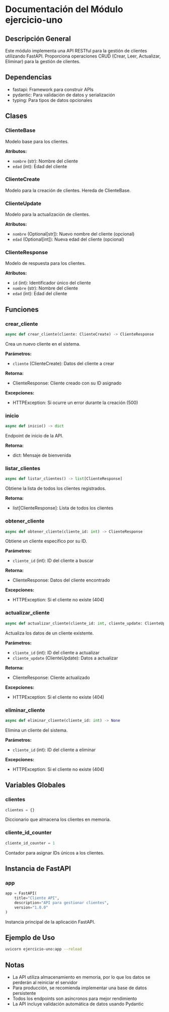 # Documentación del Módulo ejercicio-uno

## Descripción General

Este módulo implementa una API RESTful para la gestión de clientes utilizando FastAPI. Proporciona operaciones CRUD (Crear, Leer, Actualizar, Eliminar) para la gestión de clientes.

## Dependencias

- fastapi: Framework para construir APIs
- pydantic: Para validación de datos y serialización
- typing: Para tipos de datos opcionales

## Clases

### ClienteBase

Modelo base para los clientes.

**Atributos:**

- `nombre` (str): Nombre del cliente
- `edad` (int): Edad del cliente

### ClienteCreate

Modelo para la creación de clientes. Hereda de ClienteBase.

### ClienteUpdate

Modelo para la actualización de clientes.

**Atributos:**

- `nombre` (Optional[str]): Nuevo nombre del cliente (opcional)
- `edad` (Optional[int]): Nueva edad del cliente (opcional)

### ClienteResponse

Modelo de respuesta para los clientes.

**Atributos:**

- `id` (int): Identificador único del cliente
- `nombre` (str): Nombre del cliente
- `edad` (int): Edad del cliente

## Funciones

### crear_cliente

```python
async def crear_cliente(cliente: ClienteCreate) -> ClienteResponse
```

Crea un nuevo cliente en el sistema.

**Parámetros:**

- `cliente` (ClienteCreate): Datos del cliente a crear

**Retorna:**

- ClienteResponse: Cliente creado con su ID asignado

**Excepciones:**

- HTTPException: Si ocurre un error durante la creación (500)

### inicio

```python
async def inicio() -> dict
```

Endpoint de inicio de la API.

**Retorna:**

- dict: Mensaje de bienvenida

### listar_clientes

```python
async def listar_clientes() -> list[ClienteResponse]
```

Obtiene la lista de todos los clientes registrados.

**Retorna:**

- list[ClienteResponse]: Lista de todos los clientes

### obtener_cliente

```python
async def obtener_cliente(cliente_id: int) -> ClienteResponse
```

Obtiene un cliente específico por su ID.

**Parámetros:**

- `cliente_id` (int): ID del cliente a buscar

**Retorna:**

- ClienteResponse: Datos del cliente encontrado

**Excepciones:**

- HTTPException: Si el cliente no existe (404)

### actualizar_cliente

```python
async def actualizar_cliente(cliente_id: int, cliente_update: ClienteUpdate) -> ClienteResponse
```

Actualiza los datos de un cliente existente.

**Parámetros:**

- `cliente_id` (int): ID del cliente a actualizar
- `cliente_update` (ClienteUpdate): Datos a actualizar

**Retorna:**

- ClienteResponse: Cliente actualizado

**Excepciones:**

- HTTPException: Si el cliente no existe (404)

### eliminar_cliente

```python
async def eliminar_cliente(cliente_id: int) -> None
```

Elimina un cliente del sistema.

**Parámetros:**

- `cliente_id` (int): ID del cliente a eliminar

**Excepciones:**

- HTTPException: Si el cliente no existe (404)

## Variables Globales

### clientes

```python
clientes = {}
```

Diccionario que almacena los clientes en memoria.

### cliente_id_counter

```python
cliente_id_counter = 1
```

Contador para asignar IDs únicos a los clientes.

## Instancia de FastAPI

### app

```python
app = FastAPI(
    title="Cliente API",
    description="API para gestionar clientes",
    version="1.0.0"
)
```

Instancia principal de la aplicación FastAPI.

## Ejemplo de Uso

```bash
uvicorn ejercicio-uno:app --reload
```

## Notas

- La API utiliza almacenamiento en memoria, por lo que los datos se perderán al reiniciar el servidor
- Para producción, se recomienda implementar una base de datos persistente
- Todos los endpoints son asíncronos para mejor rendimiento
- La API incluye validación automática de datos usando Pydantic
